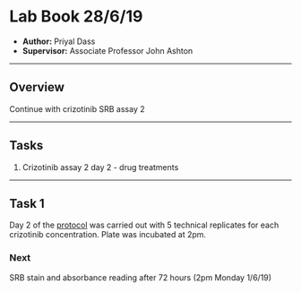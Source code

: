 # Lab Book 28/6/19
- **Author:** Priyal Dass
- **Supervisor:** Associate Professor John Ashton
------------------------------------------------------------------
## Overview

Continue with crizotinib SRB assay 2

------------------------------------------------------------------
## Tasks

1. Crizotinib assay 2 day 2 - drug treatments

------------------------------------------------------------------
## Task 1

Day 2 of the [protocol](../Protocols/SRB_Cytotoxicity_assay.md) was carried out with 5 technical replicates for each crizotinib concentration. Plate was incubated at 2pm.
### Next
SRB stain and absorbance reading after 72 hours (2pm Monday 1/6/19)
